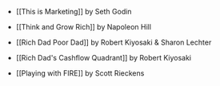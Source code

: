 - [[This is Marketing]] by Seth Godin
- [[Think and Grow Rich]] by Napoleon Hill
- [[Rich Dad Poor Dad]] by Robert Kiyosaki & Sharon Lechter
- [[Rich Dad's Cashflow Quadrant]] by Robert Kiyosaki


- [[Playing with FIRE]] by Scott Rieckens